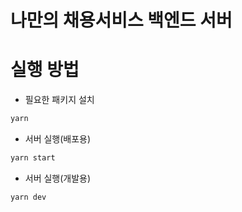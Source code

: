 # 나만의 채용서비스 백엔드 서버

# 실행 방법


- 필요한 패키지 설치
```sh
yarn
```

- 서버 실행(배포용)
```sh
yarn start
```

- 서버 실행(개발용)
```sh
yarn dev
```